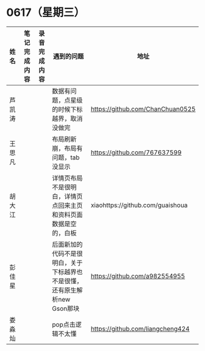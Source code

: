 # 0617（星期三）

| 姓名   | 笔记完成内容                                                 | 录音完成内容 | 遇到的问题                                         | 地址                                                 |
| :----- | ------------------------------------------------------------ | ------------ | -------------------------------------------------- | ---------------------------------------------------- |
| 芦凯涛  | | |数据有问题，点星级的时候下标越界，取消没做完| https://github.com/ChanChuan0525|
| 王思凡 || |布局刷新崩，布局有问题，tab没显示|      https://github.com/767637599                                               
| 胡大江| || 详情页布局不是很明白，详情页点回来主页和资料页面数据是空的，白板| xiaohttps://github.com/guaishoua                                                 |
| 彭佳星 | ||后面新加的代码不是很明白，关于下标越界也不是很懂，还有原生解析new Gson那块| https://github.com/a982554955                                          |
| 娄淼灿|||pop点击逻辑不太懂|       https://github.com/liangcheng424   
